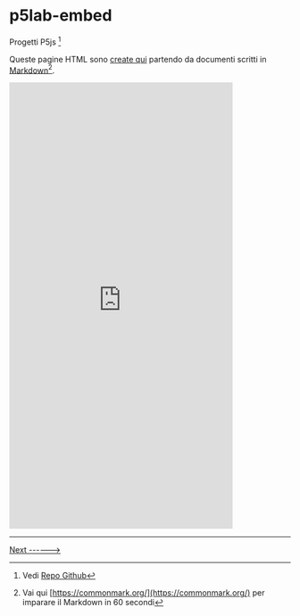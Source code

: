 # p5lab-embed
Progetti P5js [^1]

Queste pagine HTML sono [create qui](https://github.com/omartek/p5lab-embed) partendo da documenti scritti in [Markdown](https://commonmark.org/)[^2].

<iframe src="https://preview.p5js.org/lazzariomar/embed/NQGn0oYx9" width="400" height="800" style="border:none;"></iframe>


---
[Next ------>](./immagini.md)


[^1]: Vedi [Repo Github](https://github.com/omartek/p5js-lab)
[^2]: Vai qui [https://commonmark.org/](https://commonmark.org/) per imparare il Markdown in 60 secondi
